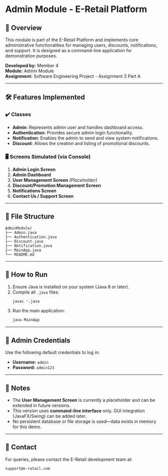 # Admin Module - E-Retail Platform

## 📌 Overview

This module is part of the E-Retail Platform and implements core administrative functionalities for managing users, discounts, notifications, and support. It is designed as a command-line application for demonstration purposes.

**Developed by:** Member 4  
**Module:** Admin Module  
**Assignment:** Software Engineering Project - Assignment 3 Part A

---

## 🛠️ Features Implemented

### ✔️ Classes

- **Admin**: Represents admin user and handles dashboard access.
- **Authentication**: Provides secure admin login functionality.
- **Notification**: Enables the admin to send and view system notifications.
- **Discount**: Allows the creation and listing of promotional discounts.

### 🖥️ Screens Simulated (via Console)

1. **Admin Login Screen**
2. **Admin Dashboard**
3. **User Management Screen** *(Placeholder)*
4. **Discount/Promotion Management Screen**
5. **Notifications Screen**
6. **Contact Us / Support Screen**

---

## 📂 File Structure

```
AdminModule/
├── Admin.java
├── Authentication.java
├── Discount.java
├── Notification.java
├── MainApp.java
└── README.md
```

---

## 🚀 How to Run

1. Ensure Java is installed on your system (Java 8 or later).
2. Compile all `.java` files:
   ```bash
   javac *.java
   ```
3. Run the main application:
   ```bash
   java MainApp
   ```

---

## 🔐 Admin Credentials

Use the following default credentials to log in:

- **Username:** `admin`  
- **Password:** `admin123`

---

## 📝 Notes

- The **User Management Screen** is currently a placeholder and can be extended in future versions.
- This version uses **command-line interface** only. GUI integration (JavaFX/Swing) can be added later.
- No persistent database or file storage is used—data exists in memory for this demo.

---

## 📧 Contact

For queries, please contact the E-Retail development team at:

```
support@e-retail.com
```
